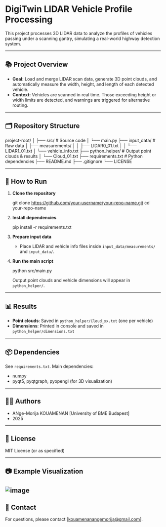 # DigiTwin LIDAR Vehicle Profile Processing

This project processes 3D LIDAR data to analyze the profiles of vehicles passing under a scanning gantry, simulating a real-world highway detection system.

---

## 📚 Project Overview

- **Goal:** Load and merge LIDAR scan data, generate 3D point clouds, and automatically measure the width, height, and length of each detected vehicle.
- **Context:** Vehicles are scanned in real time. Those exceeding height or width limits are detected, and warnings are triggered for alternative routing.

---

## 🗂️ Repository Structure

project-root/
│
├── src/                    # Source code
│   └── main.py
├── input_data/             # Raw data
│   ├── measurements/
│   │   ├── LIDAR0_01.txt
│   │   └── LIDAR1_01.txt
│   └── vehicle_info.txt
├── python_helper/          # Output point clouds & results
│   └── Cloud_01.txt
├── requirements.txt        # Python dependencies
├── README.md
├── .gitignore
└── LICENSE

---

## 🚀 How to Run

1. **Clone the repository**

   git clone https://github.com/your-username/your-repo-name.git
   cd your-repo-name

2. **Install dependencies**

   pip install -r requirements.txt

3. **Prepare input data**
   - Place LIDAR and vehicle info files inside `input_data/measurements/` and `input_data/`.

4. **Run the main script**

   python src/main.py

   Output point clouds and vehicle dimensions will appear in `python_helper/`.

---

## 📊 Results

- **Point clouds**: Saved in `python_helper/Cloud_xx.txt` (one per vehicle)
- **Dimensions**: Printed in console and saved in `python_helper/dimensions.txt`

---

## 📦 Dependencies

See `requirements.txt`. Main dependencies:
- numpy
- pyqt5, pyqtgraph, pyopengl (for 3D visualization)

---

## 🙋‍♂️ Authors

- ANge-Morija KOUAMENAN [University of BME Budapest]
- 2025

---

## 📝 License

MIT License (or as specified)

---

## 📷 Example Visualization
![image](https://github.com/user-attachments/assets/ea327959-3f62-427f-b89b-9d87434df042)
---

## 📣 Contact

For questions, please contact [kouamenanangemorija@gmail.com].
